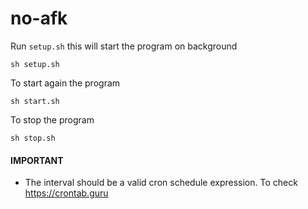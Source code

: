 # no-afk

Run `setup.sh` this will start the program on background
```
sh setup.sh
```

To start again the program
```
sh start.sh
```

To stop the program
```
sh stop.sh
```

#### IMPORTANT
- The interval should be a valid cron schedule expression. To check <https://crontab.guru>
